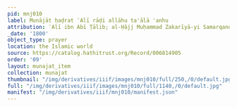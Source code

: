 ```yaml
---
pid: mnj010
label: Munājāt ḥaḍrat ʿAlī rāḍi allāhu ta'ālā 'anhu
attribution: ʿAlī ibn Abī Ṭālib; al-Ḥājj Muḥammad Zakarīyā-yi Samarqandī (scribe)
_date: '1800'
object_type: prayer
location: the Islamic world
source: https://catalog.hathitrust.org/Record/006814905
order: '09'
layout: munajat_item
collection: munajat
thumbnail: "/img/derivatives/iiif/images/mnj010/full/250,/0/default.jpg"
full: "/img/derivatives/iiif/images/mnj010/full/1140,/0/default.jpg"
manifest: "/img/derivatives/iiif/mnj010/manifest.json"
---
```

